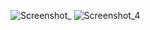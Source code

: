 ![Screenshot_](https://github.com/user-attachments/assets/9b825d86-3e5a-4dfd-90d6-2bba3f6677b8)
![Screenshot_4](https://github.com/user-attachments/assets/229f854b-5de9-4729-af83-9ce30eef6bfb)
